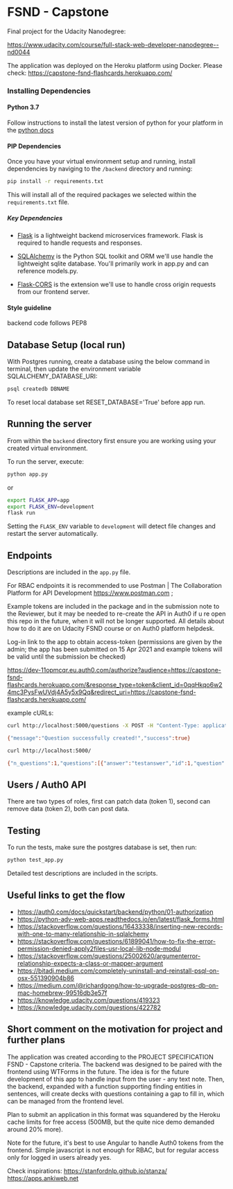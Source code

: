 # FSND - Capstone

Final project for the Udacity Nanodegree:

https://www.udacity.com/course/full-stack-web-developer-nanodegree--nd0044

The application was deployed on the Heroku platform using Docker. Please check: https://capstone-fsnd-flashcards.herokuapp.com/

### Installing Dependencies

#### Python 3.7

Follow instructions to install the latest version of python for your platform in the [python docs](https://docs.python.org/3/using/unix.html#getting-and-installing-the-latest-version-of-python)

#### PIP Dependencies

Once you have your virtual environment setup and running, install dependencies by naviging to the `/backend` directory and running:

```bash
pip install -r requirements.txt
```

This will install all of the required packages we selected within the `requirements.txt` file.

##### Key Dependencies

- [Flask](http://flask.pocoo.org/)  is a lightweight backend microservices framework. Flask is required to handle requests and responses.

- [SQLAlchemy](https://www.sqlalchemy.org/) is the Python SQL toolkit and ORM we'll use handle the lightweight sqlite database. You'll primarily work in app.py and can reference models.py.

- [Flask-CORS](https://flask-cors.readthedocs.io/en/latest/#) is the extension we'll use to handle cross origin requests from our frontend server.

#### Style guideline
backend code follows PEP8

## Database Setup (local run)
With Postgres running, create a database using the below command in terminal, then update the environment variable SQLALCHEMY_DATABASE_URI:
```bash
psql createdb DBNAME
```

To reset local database set RESET_DATABASE='True' before app run.

## Running the server

From within the `backend` directory first ensure you are working using your created virtual environment.

To run the server, execute:

```bash
python app.py
```

or

```bash
export FLASK_APP=app
export FLASK_ENV=development
flask run
```

Setting the `FLASK_ENV` variable to `development` will detect file changes and restart the server automatically.

## Endpoints

Descriptions are included in the `app.py` file.

For RBAC endpoints it is recommended to use Postman | The Collaboration Platform for API Development https://www.postman.com ;

Example tokens are included in the package and in the submission note to the Reviewer, but it may be needed to re-create the API in Auth0 if u re open this repo in the future, when it will not be longer supported.
All details about how to do it are on Udacity FSND course or on Auth0 platform helpdesk.

Log-in link to the app to obtain access-token (permissions are given by the admin; the app has been submitted on 15 Apr 2021 and example tokens will be valid until the submission be checked)

https://dev-11opmcqr.eu.auth0.com/authorize?audience=https://capstone-fsnd-flashcards.herokuapp.com/&response_type=token&client_id=0qqHkqo6w24mc3PysFwUVdj4A5y5x9Qq&redirect_uri=https://capstone-fsnd-flashcards.herokuapp.com/

example cURLs:

```bash
curl http://localhost:5000/questions -X POST -H "Content-Type: application/json" -d "{\"sentence\": \"testsentence\", \"question\":\"testquestion\", \"answer\":\"testanswer\", \"username\":\"testusername\", \"deck_name\":\"testdeckname\"}"

{"message":"Question successfully created!","success":true}
```

```bash
curl http://localhost:5000/

{"n_questions":1,"questions":[{"answer":"testanswer","id":1,"question":"testquestion","sentence":"testsentence"}],"success":true}
```

## Users / Auth0 API

There are two types of roles, first can patch data (token 1), second can remove data (token 2), both can post data.

## Testing
To run the tests, make sure the postgres database is set, then run:

```bash
python test_app.py
```

Detailed test descriptions are included in the scripts.

## Useful links to get the flow

- https://auth0.com/docs/quickstart/backend/python/01-authorization
- https://python-adv-web-apps.readthedocs.io/en/latest/flask_forms.html
- https://stackoverflow.com/questions/16433338/inserting-new-records-with-one-to-many-relationship-in-sqlalchemy
- https://stackoverflow.com/questions/61899041/how-to-fix-the-error-permission-denied-apply2files-usr-local-lib-node-modul
- https://stackoverflow.com/questions/25002620/argumenterror-relationship-expects-a-class-or-mapper-argument
- https://bitadj.medium.com/completely-uninstall-and-reinstall-psql-on-osx-551390904b86
- https://medium.com/@richardgong/how-to-upgrade-postgres-db-on-mac-homebrew-99516db3e57f
- https://knowledge.udacity.com/questions/419323
- https://knowledge.udacity.com/questions/422782

## Short comment on the motivation for project and further plans

The application was created according to the PROJECT SPECIFICATION FSND - Capstone criteria.
The backend was designed to be paired with the frontend using WTForms in the future.
The idea is for the future development of this app to handle input from the user - any text note.
Then, the backend, expanded with a function supporting finding entities in sentences, will create decks with questions
containing a gap to fill in, which can be managed from the frontend level.

Plan to submit an application in this format was squandered by the Heroku cache limits for free access (500MB, but
the quite nice demo demanded around 20% more).

Note for the future, it's best to use Angular to handle Auth0 tokens from the frontend. Simple javascript is not enough
for RBAC, but for regular access only for logged in users already yes.

Check inspirations:
https://stanfordnlp.github.io/stanza/
https://apps.ankiweb.net
